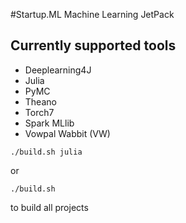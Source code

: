 #Startup.ML Machine Learning JetPack

## Currently supported tools

* Deeplearning4J
* Julia
* PyMC
* Theano
* Torch7
* Spark MLlib
* Vowpal Wabbit (VW)

```
./build.sh julia
```

or 

```
./build.sh 
```

to build all projects
